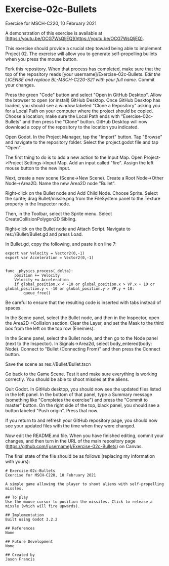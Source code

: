 # Exercise-02c-Bullets

Exercise for MSCH-C220, 10 February 2021

A demonstration of this exercise is available at [https://youtu.be/OCG7WsQljEQ](https://youtu.be/OCG7WsQljEQ).

This exercise should provide a crucial step toward being able to implement Project 02. The exercise will allow you to generate self-propelling bullets when you press the mouse button. 

Fork this repository. When that process has completed, make sure that the top of the repository reads [your username]/Exercise-02c-Bullets. *Edit the LICENSE and replace BL-MSCH-C220-S21 with your full name.* Commit your changes.

Press the green "Code" button and select "Open in GitHub Desktop". Allow the browser to open (or install) GitHub Desktop. Once GitHub Desktop has loaded, you should see a window labeled "Clone a Repository" asking you for a Local Path on your computer where the project should be copied. Choose a location; make sure the Local Path ends with "Exercise-02c-Bullets" and then press the "Clone" button. GitHub Desktop will now download a copy of the repository to the location you indicated.

Open Godot. In the Project Manager, tap the "Import" button. Tap "Browse" and navigate to the repository folder. Select the project.godot file and tap "Open".

The first thing to do is to add a new action to the Input Map. Open Project->Project Settings->Input Map. Add an input called "fire". Assign the left mouse button to the new input.

Next, create a new scene (Scene->New Scene). Create a Root Node->Other Node->Area2D. Name the new Area2D node "Bullet".

Right-click on the Bullet node and Add Child Node. Choose Sprite. Select the sprite; drag Bullet/missle.png from the FileSystem panel to the Texture property in the Inspector node.

Then, in the Toolbar, select the Sprite menu. Select CreateCollisionPolygon2D Sibling.

Right-click on the Bullet node and Attach Script. Navigate to res://Bullet/Bullet.gd and press Load.

In Bullet.gd, copy the following, and paste it on line 7:

```
export var Velocity = Vector2(0,-1)
export var Acceleration = Vector2(0,-1)


func _physics_process(_delta):
	position += Velocity
	Velocity += Acceleration
	if global_position.x < -10 or global_position.x > VP.x + 10 or global_position.y < -10 or global_position.y > VP.y + 10:
		queue_free()
```

Be careful to ensure that the resulting code is inserted with tabs instead of spaces.

In the Scene panel, select the Bullet node, and then in the Inspector, open the Area2D->Collision section. Clear the Layer, and set the Mask to the third box from the left on the top row (Enemies).

In the Scene panel, select the Bullet node, and then go to the Node panel (next to the Inspector). In Signals->Area2d, select body_entered(body: Node). Connect to "Bullet (Connecting From)" and then press the Connect button.

Save the scene as res://Bullet/Bullet.tscn

Go back to the Game Scene. Test it and make sure everything is working correctly. You should be able to shoot missles at the aliens.

Quit Godot. In GitHub desktop, you should now see the updated files listed in the left panel. In the bottom of that panel, type a Summary message (something like "Completes the exercise") and press the "Commit to master" button. On the right side of the top, black panel, you should see a button labeled "Push origin". Press that now.

If you return to and refresh your GitHub repository page, you should now see your updated files with the time when they were changed.

Now edit the README.md file. When you have finished editing, commit your changes, and then turn in the URL of the main repository page (https://github.com/[username]/Exercise-02c-Bullets) on Canvas.

The final state of the file should be as follows (replacing my information with yours):
```
# Exercise-02c-Bullets
Exercise for MSCH-C220, 10 February 2021

A simple game allowing the player to shoot aliens with self-propelling missles.

## To play
Use the mouse cursor to position the missiles. Click to release a missle (which will fire upwards).

## Implementation
Built using Godot 3.2.2

## References
None

## Future Development
None

## Created by 
Jason Francis

```
